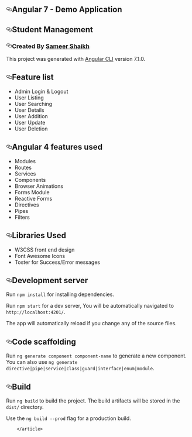 <div class="Box-body p-6">
<article class="markdown-body entry-content" itemprop="text">
		<h1><a id="user-content-angular-7---demo-crud-application--project-for-beginners" class="anchor" aria-hidden="true"
			 href="#angular-7---demo-crud-application--project-for-beginners"><svg class="octicon octicon-link" viewBox="0 0 16 16"
				 version="1.1" width="16" height="16" aria-hidden="true">
					<path fill-rule="evenodd" d="M4 9h1v1H4c-1.5 0-3-1.69-3-3.5S2.55 3 4 3h4c1.45 0 3 1.69 3 3.5 0 1.41-.91 2.72-2 3.25V8.59c.58-.45 1-1.27 1-2.09C10 5.22 8.98 4 8 4H4c-.98 0-2 1.22-2 2.5S3 9 4 9zm9-3h-1v1h1c1 0 2 1.22 2 2.5S13.98 12 13 12H9c-.98 0-2-1.22-2-2.5 0-.83.42-1.64 1-2.09V6.25c-1.09.53-2 1.84-2 3.25C6 11.31 7.55 13 9 13h4c1.45 0 3-1.69 3-3.5S14.5 6 13 6z"></path>
				</svg></a>Angular 7 - Demo Application </h1>
		<h1><a id="user-content-student-management" class="anchor" aria-hidden="true" href="#student-management"><svg class="octicon octicon-link"
				 viewBox="0 0 16 16" version="1.1" width="16" height="16" aria-hidden="true">
					<path fill-rule="evenodd" d="M4 9h1v1H4c-1.5 0-3-1.69-3-3.5S2.55 3 4 3h4c1.45 0 3 1.69 3 3.5 0 1.41-.91 2.72-2 3.25V8.59c.58-.45 1-1.27 1-2.09C10 5.22 8.98 4 8 4H4c-.98 0-2 1.22-2 2.5S3 9 4 9zm9-3h-1v1h1c1 0 2 1.22 2 2.5S13.98 12 13 12H9c-.98 0-2-1.22-2-2.5 0-.83.42-1.64 1-2.09V6.25c-1.09.53-2 1.84-2 3.25C6 11.31 7.55 13 9 13h4c1.45 0 3-1.69 3-3.5S14.5 6 13 6z"></path>
				</svg></a>Student Management</h1>
		<h3><a id="user-content-created-by-sangwin-gawande" class="anchor" aria-hidden="true" href="#created-by-sangwin-gawande"><svg
				 class="octicon octicon-link" viewBox="0 0 16 16" version="1.1" width="16" height="16" aria-hidden="true">
					<path fill-rule="evenodd" d="M4 9h1v1H4c-1.5 0-3-1.69-3-3.5S2.55 3 4 3h4c1.45 0 3 1.69 3 3.5 0 1.41-.91 2.72-2 3.25V8.59c.58-.45 1-1.27 1-2.09C10 5.22 8.98 4 8 4H4c-.98 0-2 1.22-2 2.5S3 9 4 9zm9-3h-1v1h1c1 0 2 1.22 2 2.5S13.98 12 13 12H9c-.98 0-2-1.22-2-2.5 0-.83.42-1.64 1-2.09V6.25c-1.09.53-2 1.84-2 3.25C6 11.31 7.55 13 9 13h4c1.45 0 3-1.69 3-3.5S14.5 6 13 6z"></path>
				</svg></a>Created By <a href="https://github.com/sameers25">Sameer Shaikh</a></h3>
		<p>This project was generated with <a href="https://github.com/angular/angular-cli">Angular CLI</a> version 7.1.0.</p>
		<h2><a id="user-content-feature-list" class="anchor" aria-hidden="true" href="#feature-list"><svg class="octicon octicon-link"
				 viewBox="0 0 16 16" version="1.1" width="16" height="16" aria-hidden="true">
					<path fill-rule="evenodd" d="M4 9h1v1H4c-1.5 0-3-1.69-3-3.5S2.55 3 4 3h4c1.45 0 3 1.69 3 3.5 0 1.41-.91 2.72-2 3.25V8.59c.58-.45 1-1.27 1-2.09C10 5.22 8.98 4 8 4H4c-.98 0-2 1.22-2 2.5S3 9 4 9zm9-3h-1v1h1c1 0 2 1.22 2 2.5S13.98 12 13 12H9c-.98 0-2-1.22-2-2.5 0-.83.42-1.64 1-2.09V6.25c-1.09.53-2 1.84-2 3.25C6 11.31 7.55 13 9 13h4c1.45 0 3-1.69 3-3.5S14.5 6 13 6z"></path>
				</svg></a>Feature list</h2>
		<ul>
			<li>Admin Login &amp; Logout</li>
			<li>User Listing</li>
			<li>User Searching</li>
			<li>User Details</li>
			<li>User Addition</li>
			<li>User Update</li>
			<li>User Deletion</li>
		</ul>
		<h2><a id="user-content-angular-4-features-used" class="anchor" aria-hidden="true" href="#angular-4-features-used"><svg
				 class="octicon octicon-link" viewBox="0 0 16 16" version="1.1" width="16" height="16" aria-hidden="true">
					<path fill-rule="evenodd" d="M4 9h1v1H4c-1.5 0-3-1.69-3-3.5S2.55 3 4 3h4c1.45 0 3 1.69 3 3.5 0 1.41-.91 2.72-2 3.25V8.59c.58-.45 1-1.27 1-2.09C10 5.22 8.98 4 8 4H4c-.98 0-2 1.22-2 2.5S3 9 4 9zm9-3h-1v1h1c1 0 2 1.22 2 2.5S13.98 12 13 12H9c-.98 0-2-1.22-2-2.5 0-.83.42-1.64 1-2.09V6.25c-1.09.53-2 1.84-2 3.25C6 11.31 7.55 13 9 13h4c1.45 0 3-1.69 3-3.5S14.5 6 13 6z"></path>
				</svg></a>Angular 4 features used</h2>
		<ul>
			<li>Modules</li>
			<li>Routes</li>
			<li>Services</li>
			<li>Components</li>
			<li>Browser Animations</li>
			<li>Forms Module</li>
			<li>Reactive Forms</li>
			<li>Directives</li>
			<li>Pipes</li>
			<li>Filters</li>
		</ul>
		<h2><a id="user-content-libraries-used" class="anchor" aria-hidden="true" href="#libraries-used"><svg class="octicon octicon-link"
				 viewBox="0 0 16 16" version="1.1" width="16" height="16" aria-hidden="true">
					<path fill-rule="evenodd" d="M4 9h1v1H4c-1.5 0-3-1.69-3-3.5S2.55 3 4 3h4c1.45 0 3 1.69 3 3.5 0 1.41-.91 2.72-2 3.25V8.59c.58-.45 1-1.27 1-2.09C10 5.22 8.98 4 8 4H4c-.98 0-2 1.22-2 2.5S3 9 4 9zm9-3h-1v1h1c1 0 2 1.22 2 2.5S13.98 12 13 12H9c-.98 0-2-1.22-2-2.5 0-.83.42-1.64 1-2.09V6.25c-1.09.53-2 1.84-2 3.25C6 11.31 7.55 13 9 13h4c1.45 0 3-1.69 3-3.5S14.5 6 13 6z"></path>
				</svg></a>Libraries Used</h2>
		<ul>
			<li>W3CSS front end design</li>
			<li>Font Awesome Icons</li>
			<li>Toster for Success/Error messages</li>
		</ul>
		<h2><a id="user-content-development-server" class="anchor" aria-hidden="true" href="#development-server"><svg class="octicon octicon-link"
				 viewBox="0 0 16 16" version="1.1" width="16" height="16" aria-hidden="true">
					<path fill-rule="evenodd" d="M4 9h1v1H4c-1.5 0-3-1.69-3-3.5S2.55 3 4 3h4c1.45 0 3 1.69 3 3.5 0 1.41-.91 2.72-2 3.25V8.59c.58-.45 1-1.27 1-2.09C10 5.22 8.98 4 8 4H4c-.98 0-2 1.22-2 2.5S3 9 4 9zm9-3h-1v1h1c1 0 2 1.22 2 2.5S13.98 12 13 12H9c-.98 0-2-1.22-2-2.5 0-.83.42-1.64 1-2.09V6.25c-1.09.53-2 1.84-2 3.25C6 11.31 7.55 13 9 13h4c1.45 0 3-1.69 3-3.5S14.5 6 13 6z"></path>
				</svg></a>Development server</h2>
		<p>Run <code>npm install</code> for installing dependencies.</p>
		<p>Run <code>npm start</code> for a dev server, You will be automatically navigated to <code>http://localhost:4201/</code>.</p>
		<p>The app will automatically reload if you change any of the source files.</p>
		<h2><a id="user-content-code-scaffolding" class="anchor" aria-hidden="true" href="#code-scaffolding"><svg class="octicon octicon-link"
				 viewBox="0 0 16 16" version="1.1" width="16" height="16" aria-hidden="true">
					<path fill-rule="evenodd" d="M4 9h1v1H4c-1.5 0-3-1.69-3-3.5S2.55 3 4 3h4c1.45 0 3 1.69 3 3.5 0 1.41-.91 2.72-2 3.25V8.59c.58-.45 1-1.27 1-2.09C10 5.22 8.98 4 8 4H4c-.98 0-2 1.22-2 2.5S3 9 4 9zm9-3h-1v1h1c1 0 2 1.22 2 2.5S13.98 12 13 12H9c-.98 0-2-1.22-2-2.5 0-.83.42-1.64 1-2.09V6.25c-1.09.53-2 1.84-2 3.25C6 11.31 7.55 13 9 13h4c1.45 0 3-1.69 3-3.5S14.5 6 13 6z"></path>
				</svg></a>Code scaffolding</h2>
		<p>Run <code>ng generate component component-name</code> to generate a new component. You can also use <code>ng generate directive|pipe|service|class|guard|interface|enum|module</code>.</p>
		<h2><a id="user-content-build" class="anchor" aria-hidden="true" href="#build"><svg class="octicon octicon-link"
				 viewBox="0 0 16 16" version="1.1" width="16" height="16" aria-hidden="true">
					<path fill-rule="evenodd" d="M4 9h1v1H4c-1.5 0-3-1.69-3-3.5S2.55 3 4 3h4c1.45 0 3 1.69 3 3.5 0 1.41-.91 2.72-2 3.25V8.59c.58-.45 1-1.27 1-2.09C10 5.22 8.98 4 8 4H4c-.98 0-2 1.22-2 2.5S3 9 4 9zm9-3h-1v1h1c1 0 2 1.22 2 2.5S13.98 12 13 12H9c-.98 0-2-1.22-2-2.5 0-.83.42-1.64 1-2.09V6.25c-1.09.53-2 1.84-2 3.25C6 11.31 7.55 13 9 13h4c1.45 0 3-1.69 3-3.5S14.5 6 13 6z"></path>
				</svg></a>Build</h2>
		<p>Run <code>ng build</code> to build the project. The build artifacts will be stored in the <code>dist/</code>
			directory.</p>
		<p>Use the <code>ng build --prod</code> flag for a production build.</p>


		
		</article>
</div>
